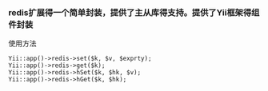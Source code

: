 ### redis扩展得一个简单封装，提供了主从库得支持。提供了Yii框架得组件封装

使用方法

~~~
Yii::app()->redis->set($k, $v, $exprty);
Yii::app()->redis->get($k);
Yii::app()->redis->hSet($k, $hk, $v);
Yii::app()->redis->hGet($k, $hk);
~~~
